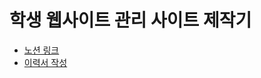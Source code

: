 # 학생 웹사이트 관리 사이트 제작기

- [노션 링크](https://www.notion.so/_-c5f1d6e2455f41cea9791bfdf8c71343)
- [이력서 작성](https://inquisitive-neon-5d1.notion.site/2db31379a7c3424191a9a4235151eb4c)
